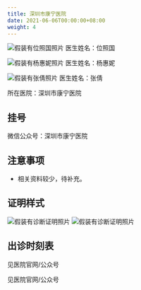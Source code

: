 ```yaml
---
title: 深圳市康宁医院
date: 2021-06-06T00:00:00+08:00
weight: 4
---
```


![假装有位照国照片](images/doctor/wei-zhaoguo.png)
医生姓名：位照国

![假装有杨惠妮照片](images/doctor/yang-huini.jpg)
医生姓名：杨惠妮

![假装有张倩照片](images/doctor/zhang-qian.png)
医生姓名：张倩

所在医院：深圳市康宁医院

## 挂号

微信公众号：深圳市康宁医院

## 注意事项

- 相关资料较少，待补充。

## 证明样式

![假装有诊断证明照片](images/doctor/shenzhen-kangning-zm.jpg)
![假装有诊断证明照片](images/doctor/zhang-qian-zm.jpg)

## 出诊时刻表

见医院官网/公众号

见医院官网/公众号
